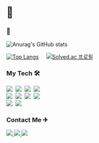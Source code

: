 <h1>🍇 </h1>
<h3>👋</h3>

![Anurag's GitHub stats](https://github-readme-stats-git-masterrstaa-rickstaa.vercel.app/api?username=gyojinnK&show_icons=true&theme=tokyonight)

[![Top Langs](https://github-readme-stats-git-masterrstaa-rickstaa.vercel.app/api/top-langs/?username=gyojinnK&layout=compact&theme=tokyonight&langs_count=9)](https://github.com/anuraghazra/github-readme-stats) &nbsp;&nbsp;&nbsp; [![Solved.ac 프로필](http://mazassumnida.wtf/api/v2/generate_badge?boj=ksmug1998)](https://solved.ac/ksmug1998)



<h3> My Tech 🛠</h3>
<p>
  <img src="https://img.shields.io/badge/Java-007396?style=flat-square&logo=Java&logoColor=white"/></a>&nbsp
  <img src="https://img.shields.io/badge/Python-3766AB?style=flat-square&logo=Python&logoColor=white"/></a>&nbsp 
  <img src="https://img.shields.io/badge/Javascript-ffb13b?style=flat-square&logo=javascript&logoColor=white"/></a>&nbsp 
  <img src="https://img.shields.io/badge/Spring-6DB33F?style=flat-square&logo=Spring&logoColor=white"/></a>&nbsp
  <br>
  <img src="https://img.shields.io/badge/SpringBoot-6DB33F?style=flat-square&logo=SpringBoot&logoColor=white"/></a>&nbsp 
  <img src="https://img.shields.io/badge/Mysql-E6B91E?style=flat-square&logo=MySql&logoColor=white"/></a>&nbsp 
  <img src="https://img.shields.io/badge/HTML5-E34F26?style=flat-square&logo=HTML5&logoColor=white"/></a>&nbsp 
  <img src="https://img.shields.io/badge/CSS3-1572B6?style=flat-square&logo=CSS3&logoColor=white"/></a>&nbsp 
  <br>
  <img src="https://img.shields.io/badge/Adobe Photoshop-31A8FF?style=flat-square&logo=Adobe Photoshop&logoColor=white"/></a>&nbsp 
  <img src="https://img.shields.io/badge/Adobe Illustrator-FF9A00?style=flat-square&logo=Adobe Illustrator&logoColor=white"/></a>&nbsp 
</p>
<h3> Contact Me ✈</h3>
<p>
  <a href="https://www.instagram.com/cvozean/">
    <img src="http://img.shields.io/badge/-Instargram-E4405F?style=flat&logo=Instagram&logoColor=E8E8E8&link=https://www.instagram.com/cvozean/"/>
  </a>
  <a href="mailto:ksmug1998@gmail.com">
    <img src="https://img.shields.io/badge/Gmail-d14836?style=flat&logo=Gmail&logoColor=white&link=ksmug1998@gamil.com"/>
  </a>
  <a href="mailto:ksmug1998@naver.com">
    <img src="https://img.shields.io/badge/Naver-03C75A?style=flat&logo=Naver&logoColor=white&link=ksmug1998@naver.com"/>
  </a>
</p


<!--
**gyojinnK/gyojinnK** is a ✨ _special_ ✨ repository because its `README.md` (this file) appears on your GitHub profile.

Here are some ideas to get you started:



- 🔭 I’m currently working on ...
- 🌱 I’m currently learning ...
- 👯 I’m looking to collaborate on ...
- 🤔 I’m looking for help with ...
- 💬 Ask me about ...
- 📫 How to reach me: ...
- 😄 Pronouns: ...
- ⚡ Fun fact: ...
-->
